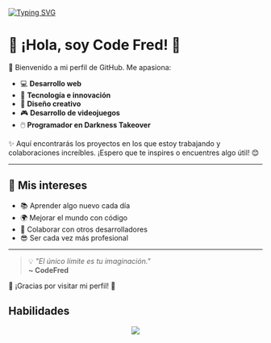 [![Typing SVG](https://readme-typing-svg.herokuapp.com?size=30&color=FFFFFF&lines=%C2%A1Hola%2C+soy+Code-Fred!+👋😎)](https://git.io/typing-svg)

# 🌟 ¡Hola, soy Code Fred! 🌟

👋 Bienvenido a mi perfil de GitHub. Me apasiona:

- 💻 **Desarrollo web**
- 🚀 **Tecnología e innovación**
- 🎨 **Diseño creativo**
- 🎮 **Desarrollo de videojuegos**
- 🖱️ **Programador en Darkness Takeover**

✨ Aquí encontrarás los proyectos en los que estoy trabajando y colaboraciones increíbles. ¡Espero que te inspires o encuentres algo útil! 😊

---

## 🌈 Mis intereses
- 📚 Aprender algo nuevo cada día
- 🌍 Mejorar el mundo con código
- 🤝 Colaborar con otros desarrolladores
- 😎 Ser cada vez más profesional

---

> 💡 _"El único límite es tu imaginación."_  
> **~ CodeFred**

🌟 ¡Gracias por visitar mi perfil! 🌟

## Habilidades

<p align="center">
  <a href="https://skillicons.dev">
    <img src="https://skillicons.dev/icons?i=github,git,haxe,javascript,typescript,html,css,rust,c,ruby,cpp,cs,java,go,python,typescript=13" />
  </a>
</p>

<!--
**PartyZac/PartyZac** es un repositorio ✨ _especial_ ✨ porque su archivo `README.md` (este archivo) aparece en tu perfil de GitHub.

